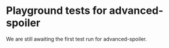 # Playground tests for advanced-spoiler
We are still awaiting the first test run for advanced-spoiler.

